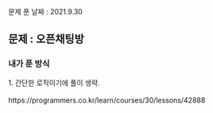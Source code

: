 문제 푼 날짜 : 2021.9.30

<h2>문제 : 오픈채팅방</h2>

<h3>내가 푼 방식</h3>
<div>1. 간단한 로직이기에 풀이 생략.</div>

<br>
https://programmers.co.kr/learn/courses/30/lessons/42888